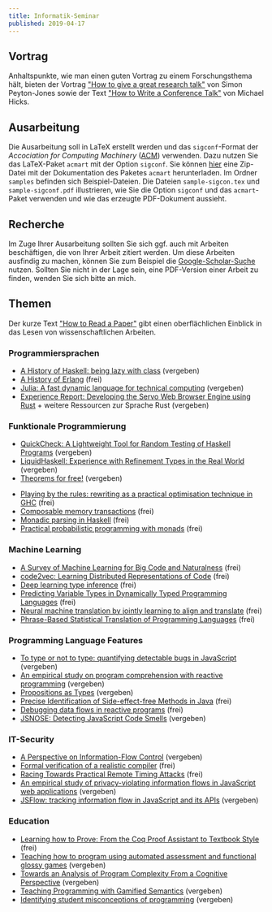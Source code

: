 ```yaml
---
title: Informatik-Seminar
published: 2019-04-17
---
```



## Vortrag

Anhaltspunkte, wie man einen guten Vortrag zu einem Forschungsthema hält, bieten der Vortrag ["How to give a great research talk"][PeytonJones] von Simon Peyton-Jones sowie der Text ["How to Write a Conference Talk"][Hicks] von Michael Hicks.

[PeytonJones]: https://www.microsoft.com/en-us/research/academic-program/give-great-research-talk/
[Hicks]: http://www.pl-enthusiast.net/2019/01/02/how-to-write-a-conference-talk/


## Ausarbeitung

Die Ausarbeitung soll in LaTeX erstellt werden und das `sigconf`-Format der _Accociation for Computing Machinery_ ([ACM][ACM]) verwenden.
Dazu nutzen Sie das LaTeX-Paket `acmart` mit der Option `sigconf`.
Sie können [hier][ACMSample] eine Zip-Datei mit der Dokumentation des Paketes `acmart` herunterladen.
Im Ordner `samples` befinden sich Beispiel-Dateien.
Die Dateien `sample-sigcon.tex` und `sample-sigconf.pdf` illustrieren, wie Sie die Option `sigconf` und das `acmart`-Paket verwenden und wie das erzeugte PDF-Dokument aussieht.

[ACM]: https://www.acm.org
[ACMSample]: https://www.acm.org/binaries/content/assets/publications/consolidated-tex-template/acmart-master.zip


## Recherche

Im Zuge Ihrer Ausarbeitung sollten Sie sich ggf. auch mit Arbeiten beschäftigen, die von Ihrer Arbeit zitiert werden.
Um diese Arbeiten ausfindig zu machen, können Sie zum Beispiel die [Google-Scholar-Suche](https://scholar.google.de) nutzen.
Sollten Sie nicht in der Lage sein, eine PDF-Version einer Arbeit zu finden, wenden Sie sich bitte an mich.


## Themen

Der kurze Text ["How to Read a Paper"][ReadPaper] gibt einen oberflächlichen Einblick in das Lesen von wissenschaftlichen Arbeiten.

[ReadPaper]: https://web.stanford.edu/class/ee384m/Handouts/HowtoReadPaper.pdf


### Programmiersprachen
* [A History of Haskell: being lazy with class](http://www.iro.umontreal.ca/~monnier/2035/history.pdf) (vergeben)
* [A History of Erlang](http://www.math.bas.bg/softeng/bantchev/place/erlang/a-history-of-erlang.pdf) (frei)
* [Julia: A fast dynamic language for technical computing](https://arxiv.org/pdf/1209.5145) (vergeben)
* [Experience Report: Developing the Servo Web Browser Engine using Rust](https://arxiv.org/pdf/1505.07383) + weitere Ressourcen zur Sprache Rust (vergeben)


### Funktionale Programmierung
* [QuickCheck: A Lightweight Tool for Random Testing of Haskell Programs](https://www.cs.tufts.edu/~nr/cs257/archive/john-hughes/quick.pdf) (vergeben)
* [LiquidHaskell: Experience with Refinement Types in the Real World](http://goto.ucsd.edu/~nvazou/real_world_liquid.pdf) (vergeben)
* [Theorems for free!](http://www.cs.sfu.ca/CourseCentral/831/burton/Notes/July14/free.pdf) (vergeben)
<!-- * [A short cut to deforestation](http://citeseerx.ist.psu.edu/viewdoc/download?doi=10.1.1.224.4460&rep=raep1&type=pdf) -->
* [Playing by the rules: rewriting as a practical optimisation technique in GHC](https://core.ac.uk/download/pdf/39699597.pdf#page=209) (frei)
* [Composable memory transactions](https://cs.uwaterloo.ca/~Brecht/courses/702/Possible-Readings/transactional-memory/composable-mem-trans-ppopp-2005.pdf) (frei)
* [Monadic parsing in Haskell](http://www.cs.nott.ac.uk/~pszgmh/pearl.pdf) (frei)
* [Practical probabilistic programming with monads](https://www.repository.cam.ac.uk/bitstream/handle/1810/249132/Scibior%20et%20al%202015%20Haskell%20Symposium%202015.pdf;sequence=1) (frei)


### Machine Learning
* [A Survey of Machine Learning for Big Code and Naturalness](https://arxiv.org/pdf/1709.06182) (frei)
* [code2vec: Learning Distributed Representations of Code](https://urialon.cswp.cs.technion.ac.il/wp-content/uploads/sites/83/2018/12/code2vec-popl19.pdf) (frei)
* [Deep learning type inference](http://discovery.ucl.ac.uk/10066386/1/Barr_fse2018-j2t.pdf) (frei)
* [Predicting Variable Types in Dynamically Typed Programming Languages](https://arxiv.org/pdf/1901.05138) (frei)
* [Neural machine translation by jointly learning to align and translate](https://arxiv.org/pdf/1409.0473) (frei)
* [Phrase-Based Statistical Translation of Programming Languages](http://citeseerx.ist.psu.edu/viewdoc/download?doi=10.1.1.706.9697&rep=rep1&type=pdf) (frei)


### Programming Language Features
* [To type or not to type: quantifying detectable bugs in JavaScript](http://www0.cs.ucl.ac.uk/staff/Z.Gao/doc/paper/type_study.pdf) (vergeben)
* [An empirical study on program comprehension with reactive programming](http://www.guidosalvaneschi.com/attachments/papers/2014_An-Empirical-Study-on-Program-Comprehension-with-Reactive-Programming_pdf.pdf) (vergeben)
* [Propositions as Types](http://citeseerx.ist.psu.edu/viewdoc/download?doi=10.1.1.673.269&rep=rep1&type=pdf) (vergeben)
* [Precise Identification of Side-effect-free Methods in Java](http://citeseerx.ist.psu.edu/viewdoc/download?doi=10.1.1.10.9028&rep=rep1&type=pdf) (frei)
* [Debugging data flows in reactive programs](https://repository.tudelft.nl/islandora/object/uuid:d37cac08-195d-4dbd-a076-e3227a756717/datastream/OBJ/download) (frei)
* [JSNOSE: Detecting JavaScript Code Smells](https://www.ece.ubc.ca/~amesbah/docs/scam13.pdf) (vergeben)


### IT-Security
* [A Perspective on Information-Flow Control](http://citeseerx.ist.psu.edu/viewdoc/download?doi=10.1.1.437.9981&rep=rep1&type=pdf) (vergeben)
* [Formal verification of a realistic compiler](http://www.cse.iitd.ac.in/~sbansal/csl862-soft/readings/compcert.pdf) (frei)
* [Racing Towards Practical Remote Timing Attacks](https://www.google.com/url?sa=t&rct=j&q=&esrc=s&source=web&cd=7&ved=2ahUKEwiEjaXer4vhAhUOyKQKHUN5AL8QFjAGegQIBhAC&url=https%3A%2F%2Fwww.nccgroup.trust%2Fglobalassets%2Four-research%2Fus%2Fwhitepapers%2FTimeTrial.pdf&usg=AOvVaw288YCctztS1cBvKF_clwrA) (frei)
* [An empirical study of privacy-violating information flows in JavaScript web applications](https://ranjitjhala.github.io/static/an_empirical_study_of_privacy_violating_flows_in_javascript_web_applications.pdf) (vergeben)
* [JSFlow: tracking information flow in JavaScript and its APIs](http://citeseerx.ist.psu.edu/viewdoc/download?doi=10.1.1.638.8709&rep=rep1&type=pdf) (vergeben)


### Education
* [Learning how to Prove: From the Coq Proof Assistant to Textbook Style](https://arxiv.org/pdf/1803.01466) (frei)
* [Teaching how to program using automated assessment and functional glossy games](https://dl.acm.org/ft_gateway.cfm?id=3236777) (vergeben)
* [Towards an Analysis of Program Complexity From a Cognitive Perspective](https://www.researchgate.net/profile/Rodrigo_Duran5/publication/326918081_Towards_an_Analysis_of_Program_Complexity_From_a_Cognitive_Perspective/links/5b9f7d28299bf13e60381085/Towards-an-Analysis-of-Program-Complexity-From-a-Cognitive-Perspective.pdf?_sg%5B0%5D=DPQ5jA6UMHdN2d5Pr5RPu-5wBPidDIKQKtr2raDfEL3uvR3jzdbBO5H_hExNWKOOcnOKcfim6_fc37foVDHCnA.O2rWZAN1_Ghax2D4zDnUuvXtrGY019ExfVbSdWR9Fcw8NJQ6sqyXVq52-OSKsGbKwOWhKtCYH8PcEBJ-MWNwqA&_sg%5B1%5D=60R_dAq_x7YukEI8kgDq6_7_ZwFdLJVjq1Yjt9DPFmgoGijiFiR4zWLJJXq57gLxHIZosj5kSaxkz4cPwq1Dsqj2d7cJb1p7CwtzsMEbj7qP.O2rWZAN1_Ghax2D4zDnUuvXtrGY019ExfVbSdWR9Fcw8NJQ6sqyXVq52-OSKsGbKwOWhKtCYH8PcEBJ-MWNwqA&_iepl=) (vergeben)
* [Teaching Programming with Gamified Semantics](http://www.cs.cornell.edu/andru/papers/reduct-chi17/reduct-chi17.pdf) (vergeben)
* [Identifying student misconceptions of programming](http://publish.illinois.edu/glherman/files/2016/03/2010-SIGCSE-Programming-Misconceptions.pdf) (vergeben)
